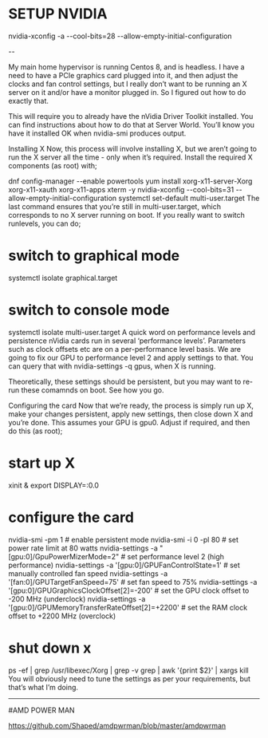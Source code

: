 # SETUP NVIDIA

nvidia-xconfig -a --cool-bits=28 --allow-empty-initial-configuration

--

My main home hypervisor is running Centos 8, and is headless. I have a need to have a PCIe graphics card plugged into it, and then adjust the clocks and fan control settings, but I really don’t want to be running an X server on it and/or have a monitor plugged in. So I figured out how to do exactly that.

This will require you to already have the nVidia Driver Toolkit installed. You can find instructions about how to do that at Server World. You’ll know you have it installed OK when nvidia-smi produces output.

Installing X
Now, this process will involve installing X, but we aren’t going to run the X server all the time - only when it’s required. Install the required X components (as root) with;

dnf config-manager --enable powertools
yum install xorg-x11-server-Xorg xorg-x11-xauth xorg-x11-apps xterm -y
nvidia-xconfig --cool-bits=31 --allow-empty-initial-configuration
systemctl set-default multi-user.target
The last command ensures that you’re still in multi-user.target, which corresponds to no X server running on boot. If you really want to switch runlevels, you can do;

# switch to graphical mode
systemctl isolate graphical.target

# switch to console mode
systemctl isolate multi-user.target
A quick word on performance levels and persistence
nVidia cards run in several ‘performance levels’. Parameters such as clock offsets etc are on a per-performance level basis. We are going to fix our GPU to performance level 2 and apply settings to that. You can query that with nvidia-settings -q gpus, when X is running.

Theoretically, these settings should be persistent, but you may want to re-run these comamnds on boot. See how you go.

Configuring the card
Now that we’re ready, the process is simply run up X, make your changes persistent, apply new settings, then close down X and you’re done. This assumes your GPU is gpu0. Adjust if required, and then do this (as root);

# start up X
xinit &
export DISPLAY=:0.0

# configure the card
nvidia-smi -pm 1                                                      # enable persistent mode
nvidia-smi -i 0 -pl 80                                                # set power rate limit at 80 watts
nvidia-settings -a "[gpu:0]/GpuPowerMizerMode=2"                      # set performance level 2 (high performance)
nvidia-settings -a '[gpu:0]/GPUFanControlState=1'                     # set manually controlled fan speed
nvidia-settings -a '[fan:0]/GPUTargetFanSpeed=75'                     # set fan speed to 75%
nvidia-settings -a '[gpu:0]/GPUGraphicsClockOffset[2]=-200'           # set the GPU clock offset to -200 MHz (underclock)
nvidia-settings -a '[gpu:0]/GPUMemoryTransferRateOffset[2]=+2200'     # set the RAM clock offset to +2200 MHz (overclock)

# shut down x
ps -ef | grep /usr/libexec/Xorg | grep -v grep | awk '{print $2}' | xargs kill
You will obviously need to tune the settings as per your requirements, but that’s what I’m doing.

---
#AMD POWER MAN

https://github.com/Shaped/amdpwrman/blob/master/amdpwrman
